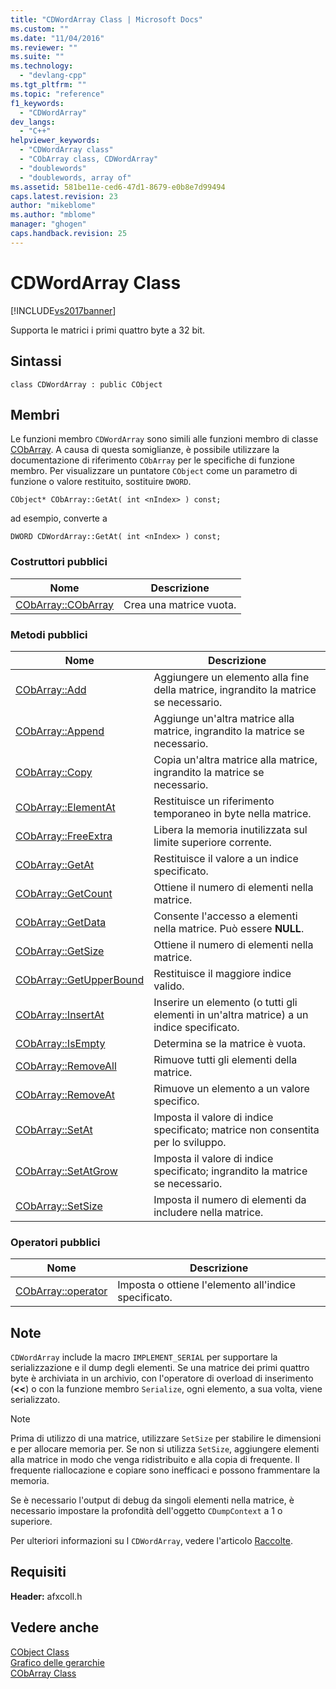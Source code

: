 ```yaml
---
title: "CDWordArray Class | Microsoft Docs"
ms.custom: ""
ms.date: "11/04/2016"
ms.reviewer: ""
ms.suite: ""
ms.technology: 
  - "devlang-cpp"
ms.tgt_pltfrm: ""
ms.topic: "reference"
f1_keywords: 
  - "CDWordArray"
dev_langs: 
  - "C++"
helpviewer_keywords: 
  - "CDWordArray class"
  - "CObArray class, CDWordArray"
  - "doublewords"
  - "doublewords, array of"
ms.assetid: 581be11e-ced6-47d1-8679-e0b8e7d99494
caps.latest.revision: 23
author: "mikeblome"
ms.author: "mblome"
manager: "ghogen"
caps.handback.revision: 25
---
```

# CDWordArray Class
[!INCLUDE[vs2017banner](../../assembler/inline/includes/vs2017banner.md)]

Supporta le matrici i primi quattro byte a 32 bit.  
  
## Sintassi  
  
```  
class CDWordArray : public CObject  
```  
  
## Membri  
 Le funzioni membro `CDWordArray` sono simili alle funzioni membro di classe [CObArray](../../mfc/reference/cobarray-class.md).  A causa di questa somiglianze, è possibile utilizzare la documentazione di riferimento `CObArray` per le specifiche di funzione membro.  Per visualizzare un puntatore `CObject` come un parametro di funzione o valore restituito, sostituire `DWORD`.  
  
 `CObject* CObArray::GetAt( int <nIndex> ) const;`  
  
 ad esempio, converte a  
  
 `DWORD CDWordArray::GetAt( int <nIndex> ) const;`  
  
### Costruttori pubblici  
  
|Nome|Descrizione|  
|----------|-----------------|  
|[CObArray::CObArray](../Topic/CObArray::CObArray.md)|Crea una matrice vuota.|  
  
### Metodi pubblici  
  
|Nome|Descrizione|  
|----------|-----------------|  
|[CObArray::Add](../Topic/CObArray::Add.md)|Aggiungere un elemento alla fine della matrice, ingrandito la matrice se necessario.|  
|[CObArray::Append](../Topic/CObArray::Append.md)|Aggiunge un'altra matrice alla matrice, ingrandito la matrice se necessario.|  
|[CObArray::Copy](../Topic/CObArray::Copy.md)|Copia un'altra matrice alla matrice, ingrandito la matrice se necessario.|  
|[CObArray::ElementAt](../Topic/CObArray::ElementAt.md)|Restituisce un riferimento temporaneo in byte nella matrice.|  
|[CObArray::FreeExtra](../Topic/CObArray::FreeExtra.md)|Libera la memoria inutilizzata sul limite superiore corrente.|  
|[CObArray::GetAt](../Topic/CObArray::GetAt.md)|Restituisce il valore a un indice specificato.|  
|[CObArray::GetCount](../Topic/CObArray::GetCount.md)|Ottiene il numero di elementi nella matrice.|  
|[CObArray::GetData](../Topic/CObArray::GetData.md)|Consente l'accesso a elementi nella matrice.  Può essere **NULL**.|  
|[CObArray::GetSize](../Topic/CObArray::GetSize.md)|Ottiene il numero di elementi nella matrice.|  
|[CObArray::GetUpperBound](../Topic/CObArray::GetUpperBound.md)|Restituisce il maggiore indice valido.|  
|[CObArray::InsertAt](../Topic/CObArray::InsertAt.md)|Inserire un elemento \(o tutti gli elementi in un'altra matrice\) a un indice specificato.|  
|[CObArray::IsEmpty](../Topic/CObArray::IsEmpty.md)|Determina se la matrice è vuota.|  
|[CObArray::RemoveAll](../Topic/CObArray::RemoveAll.md)|Rimuove tutti gli elementi della matrice.|  
|[CObArray::RemoveAt](../Topic/CObArray::RemoveAt.md)|Rimuove un elemento a un valore specifico.|  
|[CObArray::SetAt](../Topic/CObArray::SetAt.md)|Imposta il valore di indice specificato; matrice non consentita per lo sviluppo.|  
|[CObArray::SetAtGrow](../Topic/CObArray::SetAtGrow.md)|Imposta il valore di indice specificato; ingrandito la matrice se necessario.|  
|[CObArray::SetSize](../Topic/CObArray::SetSize.md)|Imposta il numero di elementi da includere nella matrice.|  
  
### Operatori pubblici  
  
|Nome|Descrizione|  
|----------|-----------------|  
|[CObArray::operator](../Topic/CObArray::operator.md)|Imposta o ottiene l'elemento all'indice specificato.|  
  
## Note  
 `CDWordArray` include la macro `IMPLEMENT_SERIAL` per supportare la serializzazione e il dump degli elementi.  Se una matrice dei primi quattro byte è archiviata in un archivio, con l'operatore di overload di inserimento \(**\<\<**\) o con la funzione membro `Serialize`, ogni elemento, a sua volta, viene serializzato.  
  
> [!NOTE]
>  Prima di utilizzo di una matrice, utilizzare `SetSize` per stabilire le dimensioni e per allocare memoria per.  Se non si utilizza `SetSize`, aggiungere elementi alla matrice in modo che venga ridistribuito e alla copia di frequente.  Il frequente riallocazione e copiare sono inefficaci e possono frammentare la memoria.  
  
 Se è necessario l'output di debug da singoli elementi nella matrice, è necessario impostare la profondità dell'oggetto `CDumpContext` a 1 o superiore.  
  
 Per ulteriori informazioni su l `CDWordArray`, vedere l'articolo [Raccolte](../../mfc/collections.md).  
  
## Requisiti  
 **Header:** afxcoll.h  
  
## Vedere anche  
 [CObject Class](../../mfc/reference/cobject-class.md)   
 [Grafico delle gerarchie](../../mfc/hierarchy-chart.md)   
 [CObArray Class](../../mfc/reference/cobarray-class.md)